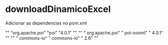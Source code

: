 # downloadDinamicoExcel


Adicionar as dependencias no pom.xml

"<dependency>"
    "<groupId>org.apache.poi</groupId>"
    "<artifactId>poi</artifactId>"
    "<version>4.0.1</version>"
"</dependency>"
"<dependency>"
 "   <groupId>org.apache.poi</groupId>"
 "   <artifactId>poi-ooxml</artifactId>"
  "  <version>4.0.1</version>"
"</dependency>"
"<dependency>"
 "   <groupId>commons-io</groupId>"
 "   <artifactId>commons-io</artifactId>"
   " <version>2.6</version>"
"</dependency>"

